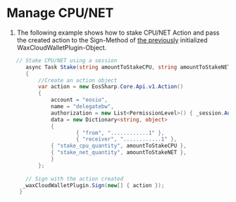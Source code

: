 # Manage CPU/NET

1. The following example shows how to stake CPU/NET Action and pass the created action to the Sign-Method of [the previously](https://liquiidio.gitbook.io/unity-plugin-suite/v/wcwunity/examples/example_a) initialized WaxCloudWalletPlugin-Object.

```csharp
   // Stake CPU/NET using a session
      async Task Stake(string amountToStakeCPU, string amountToStakeNET  )
      {
          //Create an action object
          var action = new EosSharp.Core.Api.v1.Action()
          {
              account = "eosio",
              name = "delegatebw",
              authorization = new List<PermissionLevel>() { _session.Auth },
              data = new Dictionary<string, object>
              {
                      { "from", "............1" },
                      { "receiver", "............1" },
		      { "stake_cpu_quantity", amountToStakeCPU },
		      { "stake_net_quantity", amountToStakeNET },
              }
          };
		
	  // Sign with the action created
	 _waxCloudWalletPlugin.Sign(new[] { action });
	}
```
